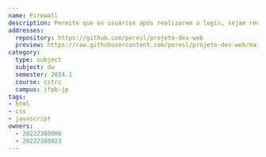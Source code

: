 ```yaml
---
name: Firewall
description: Permite que os usuários após realizarem o login, sejam redirecionados para uma página de simulação de firewall, onde eles possuem permissões de adionarem ou removerem regras do firewall.
addresses:
  repository: https://github.com/peresl/projeto-dev-web
  preview: https://raw.githubusercontent.com/peresl/projeto-dev-web/main/Firewall_VF/firewall.png
category:
  type: subject
  subject: dw
  semester: 2024.1
  course: cstrc
  campus: ifpb-jp
tags:
- html
- css
- javascript
owners:
  - 20222380008
  - 20222380023
---
```

